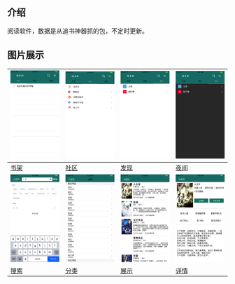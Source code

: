 ## 介绍
阅读软件，数据是从追书神器抓的包，不定时更新。

## 图片展示
| ![img](/image/YSX/bookshelf.png) | ![img](/image/YSX/community.png) | ![img](/image/YSX/found.png) | ![img](/image/YSX/night.png) |
|:-----|:-----|:-----|:-----|
| [书架](/image/YSX/bookshelf.png) | [社区](/image/YSX/community.png) | [发现](/image/YSX/found.png) | [夜间](/image/YSX/night.png) |
| ![img](/image/YSX/search.png) | ![img](/image/YSX/type.png) | ![img](/image/YSX/show.png) | ![img](/image/YSX/detail.png) |
| [搜索](/image/YSX/search.png) | [分类](/image/YSX/type.png) | [展示](/image/YSX/show.png) | [详情](/image/YSX/detail.png) |
